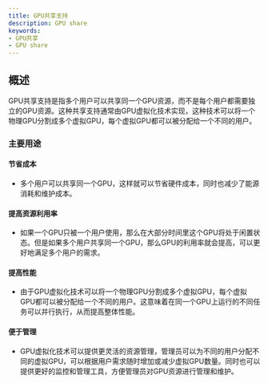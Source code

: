 ```yaml
---
title: GPU共享支持
description: GPU share
keywords:
- GPU共享
- GPU share
---
```


## 概述
GPU共享支持是指多个用户可以共享同一个GPU资源，而不是每个用户都需要独立的GPU资源。这种共享支持通常由GPU虚拟化技术实现，这种技术可以将一个物理GPU分割成多个虚拟GPU，每个虚拟GPU都可以被分配给一个不同的用户。

### 主要用途


#### 节省成本

- 多个用户可以共享同一个GPU，这样就可以节省硬件成本，同时也减少了能源消耗和维护成本。

#### 提高资源利用率
- 如果一个GPU只被一个用户使用，那么在大部分时间里这个GPU将处于闲置状态。但是如果多个用户共享同一个GPU，那么GPU的利用率就会提高，可以更好地满足多个用户的需求。

#### 提高性能
- 由于GPU虚拟化技术可以将一个物理GPU分割成多个虚拟GPU，每个虚拟GPU都可以被分配给一个不同的用户。这意味着在同一个GPU上运行的不同任务可以并行执行，从而提高整体性能。

#### 便于管理
- GPU虚拟化技术可以提供更灵活的资源管理，管理员可以为不同的用户分配不同的虚拟GPU，可以根据用户需求随时增加或减少虚拟GPU数量。同时也可以提供更好的监控和管理工具，方便管理员对GPU资源进行管理和维护。
